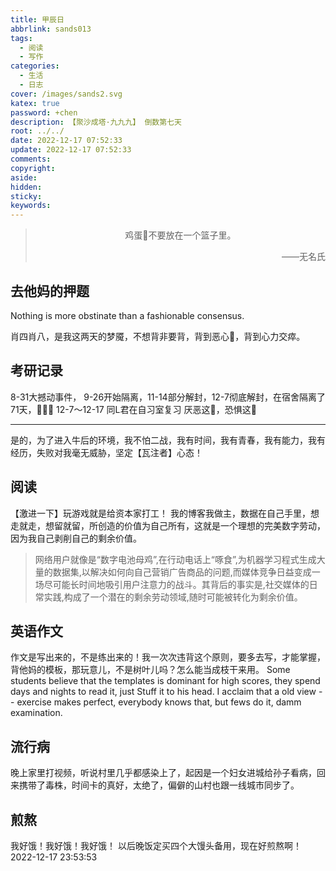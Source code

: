 ```yaml
---
title: 甲辰日
abbrlink: sands013
tags:
  - 阅读
  - 写作
categories:
  - 生活
  - 日志
cover: /images/sands2.svg
katex: true
password: +chen
description: 【聚沙成塔·九九九】 倒数第七天
root: ../../
date: 2022-12-17 07:52:33
update: 2022-12-17 07:52:33
comments:
copyright:
aside:
hidden:
sticky:
keywords:
---
```


> <center>鸡蛋🥚不要放在一个篮子里。</center>
> <p align="right">——无名氏</p>
## 去他妈的押题
Nothing is more obstinate than a fashionable consensus.

肖四肖八，是我这两天的梦魇，不想背非要背，背到恶心🤢，背到心力交瘁。
## 考研记录
8-31大撼动事件，
9-26开始隔离，11-14部分解封，12-7彻底解封，在宿舍隔离了71天，🐶🌞🏫
12-7～12-17 同L君在自习室复习
厌恶这🏫，恐惧这🏫

----
是的，为了进入牛后的环境，我不怕二战，我有时间，我有青春，我有能力，我有经历，失败对我毫无威胁，坚定【瓦注者】心态！

## 阅读
【激进一下】玩游戏就是给资本家打工！
我的博客我做主，数据在自己手里，想走就走，想留就留，所创造的价值为自己所有，这就是一个理想的完美数字劳动，因为我自己剥削自己的剩余价值。
> 网络用户就像是“数字电池母鸡”,在行动电话上“啄食”,为机器学习程式生成大量的数据集,以解决如何向自己营销广告商品的问题,而媒体竞争日益变成一场尽可能长时间地吸引用户注意力的战斗。其背后的事实是,社交媒体的日常实践,构成了一个潜在的剩余劳动领域,随时可能被转化为剩余价值。

## 英语作文
作文是写出来的，不是练出来的！我一次次违背这个原则，要多去写，才能掌握，背他妈的模板，那玩意儿，不是树叶儿吗？怎么能当成枝干来用。
Some students believe that the templates is dominant for high scores, they spend days and nights to read it, just Stuff it to his head.
I acclaim that a old view -- exercise makes perfect, everybody knows that, but fews do it, damm examination.

## 流行病
晚上家里打视频，听说村里几乎都感染上了，起因是一个妇女进城给孙子看病，回来携带了毒株，时间卡的真好，太绝了，偏僻的山村也跟一线城市同步了。

## 煎熬
我好饿！我好饿！我好饿！
以后晚饭定买四个大馒头备用，现在好煎熬啊！
2022-12-17 23:53:53
